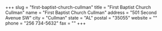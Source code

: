 +++
slug = "first-baptist-church-cullman"
title = "First Baptist Church Cullman"
name = "First Baptist Church Cullman"
address = "501 Second Avenue SW"
city = "Cullman"
state = "AL"
postal = "35055"
website = ""
phone = "256 734-5632"
fax = ""
+++
